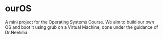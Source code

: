 # ourOS

A mini project for the Operating Systems Course.
We aim to build our own OS and boot it using grub on a Virtual Machine, done under the guidance of Dr.Neelima
